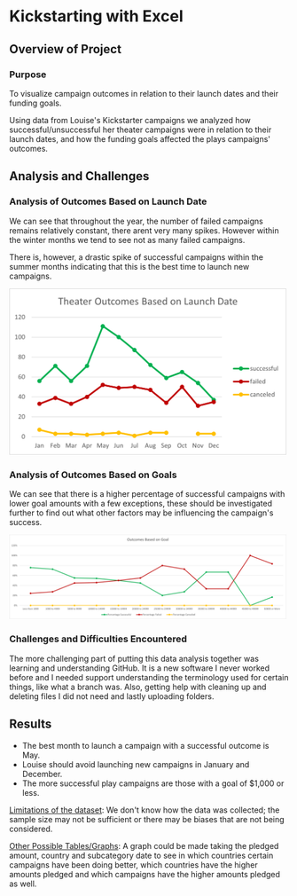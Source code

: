 # Kickstarting with Excel

## Overview of Project

### Purpose

To visualize campaign outcomes in relation to their launch dates and their funding goals. 

Using data from Louise's Kickstarter campaigns we analyzed how successful/unsuccessful her theater campaigns were in relation to their launch dates, and how the funding goals affected the plays campaigns' outcomes. 

## Analysis and Challenges

### Analysis of Outcomes Based on Launch Date

We can see that throughout the year, the number of failed campaigns remains relatively constant, there arent very many spikes. However within the winter months we tend to see not as many failed campaigns. 

There is, however, a drastic spike of successful campaigns within the summer months indicating that this is the best time to launch new campaigns. 

<img src="Resources/Theater_Outcomes_vs_Launch.png" width="500">

### Analysis of Outcomes Based on Goals

We can see that there is a higher percentage of successful campaigns with lower goal amounts with a few exceptions, these should be investigated further to find out what other factors may be influencing the campaign's success.

<img src="Resources/Outcomes_vs_Goals.png" width="500">

### Challenges and Difficulties Encountered

The more challenging part of putting this data analysis together was learning and understanding GitHub. It is a new software I never worked before and I needed support understanding the terminology used for certain things, like what a branch was. Also, getting help with cleaning up and deleting files I did not need and lastly uploading folders.

## Results

* The best month to launch a campaign with a successful outcome is May.
* Louise should avoid launching new campaigns in January and December.
* The more successful play campaigns are those with a goal of $1,000 or less.

<ins>Limitations of the dataset</ins>: We don't know how the data was collected; the sample size may not be sufficient or there may be biases that are not being considered.

<ins>Other Possible Tables/Graphs</ins>: A graph could be made taking the pledged amount, country and subcategory date to see in which countries certain campaigns have been doing better, which countries have the higher amounts pledged and which campaigns have the higher amounts pledged as well.
